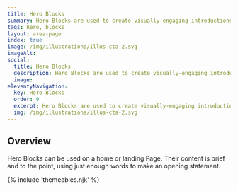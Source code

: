 ```yaml
---
title: Hero Blocks
summary: Hero Blocks are used to create visually-engaging introductions to a site.
tags: hero, blocks
layout: area-page
index: true
image: /img/illustrations/illus-cta-2.svg
imageAlt: 
social:
  title: Hero Blocks
  description: Hero Blocks are used to create visually-engaging introductions to a site.
  image:
eleventyNavigation:
  key: Hero Blocks
  order: 9
  excerpt: Hero Blocks are used to create visually-engaging introductions to a site.
  img: /img/illustrations/illus-cta-2.svg
---
```


## Overview

Hero Blocks can be used on a home or landing Page. Their content is brief and to the point, using just enough words to make an opening statement.

{% include 'themeables.njk' %}
